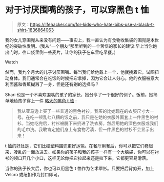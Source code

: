 # 对于讨厌围嘴的孩子，可以穿黑色 t 恤

> 原文：<https://lifehacker.com/for-kids-who-hate-bibs-use-a-black-t-shirt-1836864063>

我的女儿穿围兜从来没有问题——事实上，我一直认为有食物收集袋的围兜是本世纪的突破性发明。(我从“一个朋友”那里听到的一个苦恼的家长的建议:早上当你跑出门时，往口袋里倒一些麦片，让你的孩子在车里吃早餐。)

Watch

然而，我九个月大的儿子讨厌围嘴。每当我们给他戴上一个，他就拽着它，试图扭动身体。我们通常会在吃饭的时候把它拿掉，因为它会让人分心。他的衣服被意大利面酱和香蕉糊溅了一身，但是还有别的选择吗？

Shari 也是一个不喜欢围嘴的孩子的家长，她分享了一个很好的例子。饭前，她简单地给孩子穿上一件 [略大的黑色 t 恤](https://diaryofasocalmama.com/black-shirt-bib-hack/) :

> 我从亚马逊上买了一些普通的黑色衬衫。我买的比她现在的衣服尺寸大一号。在吃一顿乱七八糟的饭之前，我只是在她的衣服外面套上一件黑色的衬衫。当她吃完后，衬衫被脱下来扔进了洗衣房。然后用她的深色衣服或我们的毛巾洗。我敢肯定他们身上有食物污渍，但一件黑色的衬衫不会显示出来！

t 恤的好处是，它们比硬塑料围兜更好运输。在餐厅用餐后，你可以把它们卷起来，凌乱的一面放进去。如果你的孩子和我的孩子一样有一个大脑袋，你可以在衬衫的领口开几个小口，这样无论你把它拉起来还是拉下来，它都更容易滑落。

当你的孩子长大后，你也可以用黑色 t 恤作为艺术罩衫。只要把后背剪开，加上 Velcro 或纽扣作为封口即可。